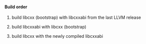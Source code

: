 #### Build order

1. build libcxx (bootstrap) with libcxxabi from the last LLVM release

2. build libcxxabi with libcxx (bootstrap)

3. build libcxx with the newly compiled libcxxabi
